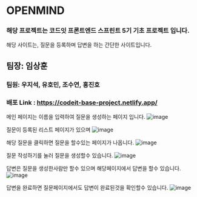 # OPENMIND

### 해당 프로젝트는 코드잇 프론트엔드 스프린트 5기 기초 프로젝트 입니다.
해당 사이트는, 질문을 등록하며 답변을 하는 간단한 사이트입니다.

## 팀장: 임상훈
### 팀원: 우지석, 유호민, 조수연, 홍진호

### 배포 Link : https://codeit-base-project.netlify.app/

메인 페이지는 이름을 입력하여 질문을 생성하는 페이지 입니다.
![image](https://github.com/user-attachments/assets/49d6ef41-0642-4d0c-8984-a468e4a089ee)

질문이 등록된 리스트 페이지가 있으며
![image](https://github.com/user-attachments/assets/b0959c05-7833-4af4-9610-71b41645727c)

해당 질문을 클릭하면 질문을 할수있는 페이지가 나옵니다.
![image](https://github.com/user-attachments/assets/f0057aac-de32-4d53-8570-e9cb44f3fbf3)

질문 작성하기를 눌러 질문을 생성할수 있습니다.
![image](https://github.com/user-attachments/assets/f5b4a79b-b8c5-4aff-8797-e40abc77c4be)

답변은 질문을 생성한사람만 할수 있으며 해당페이지에서 답변을 할수 있습니다.
![image](https://github.com/user-attachments/assets/98bbc4da-711d-4601-826c-cceef0ef6089)

답변을 완료하면 질문페이지에서도 답변이 완료된것을 확인할수 있습니다.
![image](https://github.com/user-attachments/assets/40096c04-34bf-4a50-8504-7dce585ec2b9)
